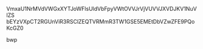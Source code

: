 VmxaU1NrMVdVWGxXYTJoWFlsUldVbFpyVWtOVVJrVjVUVVJXVDJKV1NuVlZS
bEYzVXpCT2RGUnViR3RSClZEQTVRMmR3TW1GSE5EMEtDbVZwZFE9PQoKcGZ0

bwp